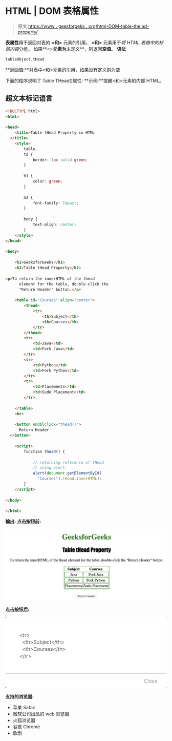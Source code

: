 # HTML | DOM 表格属性

> 原文:[https://www . geesforgeks . org/html-DOM-table-the ad-property/](https://www.geeksforgeeks.org/html-dom-table-thead-property/)

**表属性**用于返回对表的 **<和>** 元素的引用。
**<和>** 元素用于*将 HTML 表格中的标题内容*分组。
如果**<>**元素为**未定义**，则返回**空值**。
**语法**

```html
tableObject.tHead
```

**返回值:**对表中<和>元素的引用，如果没有定义则为空

下面的程序说明了 Table THead()属性:
**示例:**提醒<和>元素的内部 HTML。

## 超文本标记语言

```html
<!DOCTYPE html>
<html>

<head>
    <title>Table tHead Property in HTML
  </title>
    <style>
        table,
        td {
            border: 1px solid green;
        }

        h1 {
            color: green;
        }

        h2 {
            font-family: Impact;
        }

        body {
            text-align: center;
        }
    </style>
</head>

<body>

    <h1>GeeksforGeeks</h1>
    <h2>Table tHead Property</h2>

<p>To return the innerHTML of the thead
      element for the table, double-click the
      "Return Header" button.</p>

    <table id="Courses" align="center">
        <thead>
            <tr>
                <th>Subject</th>
                <th>Courses</th>
            </tr>
        </thead>
        <tr>
            <td>Java</td>
            <td>Fork Java</td>
        </tr>
        <tr>
            <td>Python</td>
            <td>Fork Python</td>
        </tr>
        <tr>
            <td>Placements</td>
            <td>Sudo Placement</td>
        </tr>

    </table>
    <br>

    <button ondblclick="thead()">
      Return Header
  </button>

    <script>
        function thead() {

            // returning reference of tHead
            // using alert.
            alert(document.getElementById(
              "Courses").tHead.innerHTML);
        }
    </script>

</body>

</html>
```

**输出:**
**点击按钮前:**

![](img/9504c86d6f82305e439c4b03ae7abeb0.png)

**点击按钮后:**

![](img/150ad6f884c7ebb3330b83a349fefeaa.png)

**支持的浏览器:**

*   苹果 Safari
*   微软公司出品的 web 浏览器
*   火狐浏览器
*   谷歌 Chrome
*   歌剧
